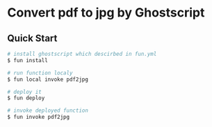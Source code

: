 # Convert pdf to jpg by Ghostscript

## Quick Start

```bash
# install ghostscript which descirbed in fun.yml
$ fun install

# run function localy
$ fun local invoke pdf2jpg

# deploy it
$ fun deploy

# invoke deployed function
$ fun invoke pdf2jpg
```
